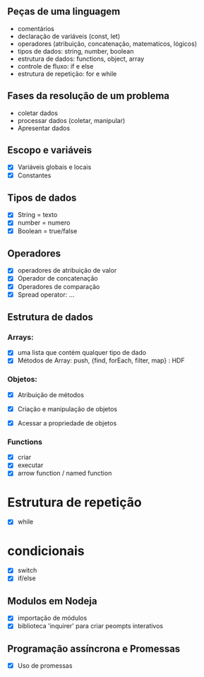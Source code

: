 ## Peças de uma linguagem

- comentários
- declaração de variáveis (const, let)
- operadores (atribuição, concatenação, matematicos, lógicos)
- tipos de dados: string, number, boolean
- estrutura de dados: functions, object, array
- controle de fluxo: if e else
- estrutura de repetição: for e while

## Fases da resolução de um problema

- coletar dados
- processar dados (coletar, manipular)
- Apresentar dados

## Escopo e variáveis

- [x] Variáveis globais e locais
- [x] Constantes

## Tipos de dados

- [x] String = texto
- [x] number = numero
- [x] Boolean = true/false

## Operadores

- [x] operadores de atribuição de valor
- [x] Operador de concatenação
- [x] Operadores de comparação
- [x] Spread operator: ...

## Estrutura de dados

### Arrays:

- [x] uma lista que contém qualquer tipo de dado
- [x] Métodos de Array: push, {find, forEach, filter, map} : HDF

### Objetos:

- [x] Atribuição de métodos
- [x] Criação e manipulação de objetos
- [x] Acessar a propriedade de objetos


### Functions
- [x] criar
- [x] executar
- [x] arrow function / named function

# Estrutura de repetição 

- [x] while

# condicionais

- [x] switch
- [x] if/else

## Modulos em Nodeja
- [x] importação de módulos
- [x] biblioteca 'inquirer' para criar peompts interativos

## Programação assíncrona e Promessas

- [x] Uso de promessas